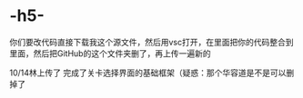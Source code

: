 # -h5-

你们要改代码直接下载我这个源文件，然后用vsc打开，在里面把你的代码整合到里面，然后把GitHub的这个文件夹删了，再上传一遍新的

10/14林上传了
完成了关卡选择界面的基础框架（疑惑：那个华容道是不是可以删掉了
